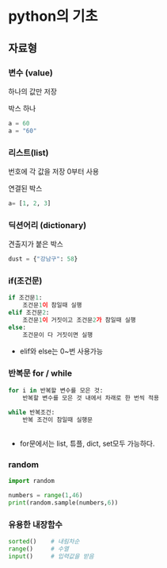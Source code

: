 # python의 기초



## 자료형

### 변수 (value)

하나의 값만 저장

박스 하나

```python
a = 60
a = "60"
```





### 리스트(list)

번호에 각 값을 저장 0부터 사용

연결된 박스

``` python
a= [1, 2, 3]
```





### 딕션어리 (dictionary)

견출지가 붙은 박스

```python
dust = {"강남구": 58}
```





### if(조건문)

```python
if 조건문1:
    조건문1이 참일때 실행
elif 조건문2:
    조건문1이 거짓이고 조건문2가 참일때 실행
else:
    조건문이 다 거짓이면 실행

```

- elif와 else는 0~번 사용가능



### 반복문 for / while

```python
for i in 반복할 변수를 모은 것:
    반복할 변수를 모은 것 내에서 차래로 한 번씩 적용
    
while 반복조건:
    반복 조건이 참일때 실행문
    
```



* for문에서는 list, 튜플, dict, set모두 가능하다.



### random

```python
import random

numbers = range(1,46)
print(random.sample(numbers,6))

```



### 유용한 내장함수

``` python
sorted()	# 내림차순
range()		# 수열
input()		# 입력값을 받음
```



